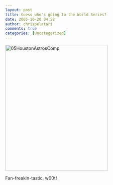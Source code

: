 ```yaml
---
layout: post
title: Guess who's going to the World Series?
date: 2005-10-20 04:28
author: chrispelatari
comments: true
categories: [Uncategorized]
---
```

<a href="http://chrispelatari.files.wordpress.com/2005/10/05houstonastroscomp.jpg"><img class="alignnone size-full wp-image-1176" alt="05HoustonAstrosComp" src="http://chrispelatari.files.wordpress.com/2005/10/05houstonastroscomp.jpg" width="326" height="400" /></a>

Fan-freakin-tastic. w00t!
